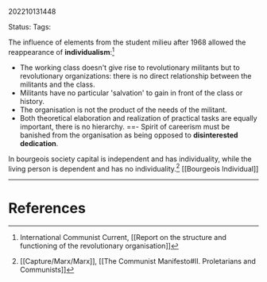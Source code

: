 202210131448

Status: 
Tags: 

The influence of elements from the student milieu after 1968 allowed the reappearance of **individualism**:[^1]
- The working class doesn't give rise to revolutionary militants but to revolutionary organizations: there is no direct relationship between the militants and the class.
- Militants have no particular 'salvation' to gain in front of the class or history.
- The organisation is not the product of the needs of the militant.
- Both theoretical elaboration and realization of practical tasks are equally important, there is no hierarchy.
==- Spirit of careerism must be banished from the organisation as being opposed to **disinterested dedication**.

In bourgeois society capital is independent and has individuality, while the living person is dependent and has no individuality.[^2]
[[Bourgeois Individual]]

---
# References

[^1]: International Communist Current, [[Report on the structure and functioning of the revolutionary organisation]]
[^2]: [[Capture/Marx/Marx]], [[The Communist Manifesto#II. Proletarians and Communists]]